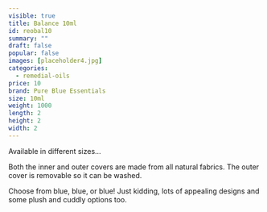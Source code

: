```yaml
---
visible: true
title: Balance 10ml
id: reobal10
summary: ""
draft: false
popular: false
images: [placeholder4.jpg]
categories:
  - remedial-oils
price: 10
brand: Pure Blue Essentials
size: 10ml
weight: 1000
length: 2
height: 2
width: 2
---
```

Available in different sizes...

Both the inner and outer covers are made from all natural fabrics. The outer cover is removable so it can be washed.

Choose from blue, blue, or blue! Just kidding, lots of appealing designs and some plush and cuddly options too.
